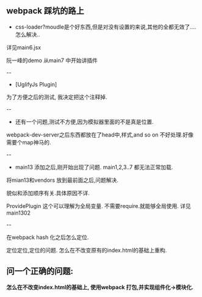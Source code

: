 ## webpack 踩坑的路上



-  css-loader?moudle是个好东西,但是对没有设置的来说,其他的全都无效了.... 怎么解决..





详见main6.jsx





阮一峰的demo 从main7 中开始讲插件





-- 



- [UglifyJs Plugin]


为了方便之后的测试, 我决定把这个注释掉.





--





-  还有一个问题,测试不方便,因为模拟器里面的不是真是位置.

webpack-dev-server之后东西都放在了head中,样式,and so on 不好处理.好像需要个map神马的.



--






-  main13 添加之后,刚开始出现了问题. main1,2,3..7 都无法正常加载.

将mian13和vendors 放到最前面之后,问题解决.

貌似和添加顺序有关.具体原因不详.





  ProvidePlugin 这个可以理解为全局变量. 不需要require.就能够全局使用. 详见main1302 









--

在webpack hash 化之后怎么定位.

定位定位,定位的问题. 怎么在不改变原有的index.html的基础上重构.





## 问一个正确的问题:

**怎么在不改变index.html的基础上, 使用webpack 打包,并实现组件化->模块化.**